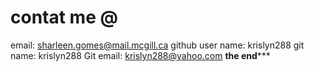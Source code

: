# contat me @
email: sharleen.gomes@mail.mcgill.ca
github user name: krislyn288
git name: krislyn288
Git email: krislyn288@yahoo.com
**************the end*****************